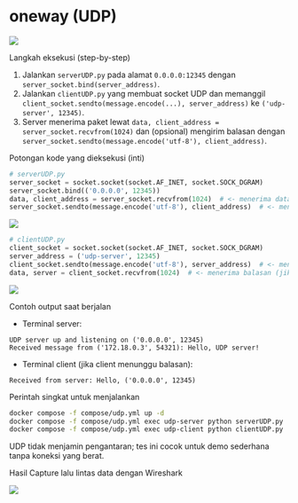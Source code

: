 
oneway (UDP) 
================================================

<img src="https://i.imgur.com/kSy55IK.png">


Langkah eksekusi (step-by-step)
1. Jalankan `serverUDP.py` pada alamat `0.0.0.0:12345` dengan `server_socket.bind(server_address)`.
2. Jalankan `clientUDP.py` yang membuat socket UDP dan memanggil `client_socket.sendto(message.encode(...), server_address)` ke `('udp-server', 12345)`.
3. Server menerima paket lewat `data, client_address = server_socket.recvfrom(1024)` dan (opsional) mengirim balasan dengan `server_socket.sendto(message.encode('utf-8'), client_address)`.

Potongan kode yang dieksekusi (inti)
```python
# serverUDP.py
server_socket = socket.socket(socket.AF_INET, socket.SOCK_DGRAM)
server_socket.bind(('0.0.0.0', 12345))
data, client_address = server_socket.recvfrom(1024)  # <- menerima data
server_socket.sendto(message.encode('utf-8'), client_address)  # <- mengirim balasan (opsional)
```

<img src="https://i.imgur.com/dBGIJJe.png">

```python
# clientUDP.py
client_socket = socket.socket(socket.AF_INET, socket.SOCK_DGRAM)
server_address = ('udp-server', 12345)
client_socket.sendto(message.encode('utf-8'), server_address)  # <- mengirim data
data, server = client_socket.recvfrom(1024)  # <- menerima balasan (jika ada)
```

<img src="https://i.imgur.com/aiXsQGv.png">

Contoh output saat berjalan
- Terminal server:
```
UDP server up and listening on ('0.0.0.0', 12345)
Received message from ('172.18.0.3', 54321): Hello, UDP server!
```
- Terminal client (jika client menunggu balasan):
```
Received from server: Hello, ('0.0.0.0', 12345)
```

Perintah singkat untuk menjalankan
```bash
docker compose -f compose/udp.yml up -d
docker compose -f compose/udp.yml exec udp-server python serverUDP.py
docker compose -f compose/udp.yml exec udp-client python clientUDP.py
```

UDP tidak menjamin pengantaran; tes ini cocok untuk demo sederhana tanpa koneksi yang berat.

Hasil Capture lalu lintas data dengan Wireshark

<img src="https://i.imgur.com/eE0OTsu.png">


